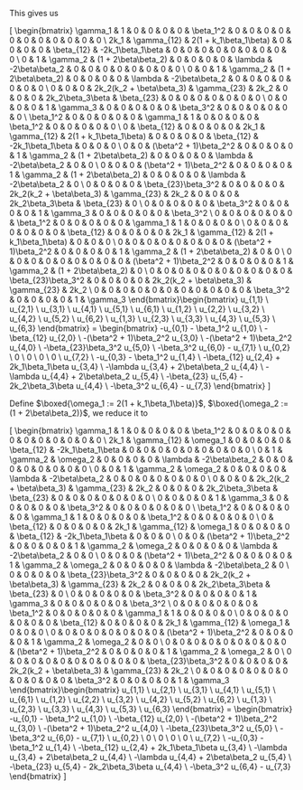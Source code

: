 This gives us

\[
\begin{bmatrix}
\gamma_1 & 1 & 0 & 0 & 0 & 0 & \beta_1^2 & 0 & 0 & 0 & 0 & 0 & 0 & 0 & 0 & 0 & 0 & 0 \\
2k_1 & \gamma_{12} & 2(1 + k_1\beta_1\beta) & 0 & 0 & 0 & 0 & \beta_{12} & -2k_1\beta_1\beta & 0 & 0 & 0 & 0 & 0 & 0 & 0 & 0 & 0 \\
0 & 1 & \gamma_2 & (1 + 2\beta\beta_2) & 0 & 0 & 0 & 0 & \lambda & -2\beta\beta_2 & 0 & 0 & 0 & 0 & 0 & 0 & 0 & 0 \\
0 & 0 & 1 & \gamma_2 & (1 + 2\beta\beta_2) & 0 & 0 & 0 & 0 & \lambda & -2\beta\beta_2 & 0 & 0 & 0 & 0 & 0 & 0 & 0 \\
0 & 0 & 0 & 2k_2(k_2 + \beta\beta_3) & \gamma_{23} & 2k_2 & 0 & 0 & 0 & 2k_2\beta_3\beta & \beta_{23} & 0 & 0 & 0 & 0 & 0 & 0 & 0 \\
0 & 0 & 0 & 0 & 1 & \gamma_3 & 0 & 0 & 0 & 0 & 0 & \beta_3^2 & 0 & 0 & 0 & 0 & 0 & 0 \\
\beta_1^2 & 0 & 0 & 0 & 0 & 0 & \gamma_1 & 1 & 0 & 0 & 0 & 0 & \beta_1^2 & 0 & 0 & 0 & 0 & 0 \\
0 & \beta_{12} & 0 & 0 & 0 & 0 & 2k_1 & \gamma_{12} & 2(1 + k_1\beta_1\beta) & 0 & 0 & 0 & 0 & \beta_{12} & -2k_1\beta_1\beta & 0 & 0 & 0 \\
0 & 0 & (\beta^2 + 1)\beta_2^2 & 0 & 0 & 0 & 0 & 1 & \gamma_2 & (1 + 2\beta\beta_2) & 0 & 0 & 0 & 0 & \lambda & -2\beta\beta_2 & 0 & 0 \\
0 & 0 & 0 & (\beta^2 + 1)\beta_2^2 & 0 & 0 & 0 & 0 & 1 & \gamma_2 & (1 + 2\beta\beta_2) & 0 & 0 & 0 & 0 & \lambda & -2\beta\beta_2 & 0 \\
0 & 0 & 0 & 0 & \beta_{23}\beta_3^2 & 0 & 0 & 0 & 0 & 2k_2(k_2 + \beta\beta_3) & \gamma_{23} & 2k_2 & 0 & 0 & 0 & 2k_2\beta_3\beta & \beta_{23} & 0 \\
0 & 0 & 0 & 0 & 0 & \beta_3^2 & 0 & 0 & 0 & 0 & 1 & \gamma_3 & 0 & 0 & 0 & 0 & 0 & \beta_3^2 \\
0 & 0 & 0 & 0 & 0 & 0 & \beta_1^2 & 0 & 0 & 0 & 0 & 0 & \gamma_1 & 1 & 0 & 0 & 0 & 0 \\
0 & 0 & 0 & 0 & 0 & 0 & 0 & \beta_{12} & 0 & 0 & 0 & 0 & 2k_1 & \gamma_{12} & 2(1 + k_1\beta_1\beta) & 0 & 0 & 0 \\
0 & 0 & 0 & 0 & 0 & 0 & 0 & 0 & (\beta^2 + 1)\beta_2^2 & 0 & 0 & 0 & 0 & 1 & \gamma_2 & (1 + 2\beta\beta_2) & 0 & 0 \\
0 & 0 & 0 & 0 & 0 & 0 & 0 & 0 & 0 & (\beta^2 + 1)\beta_2^2 & 0 & 0 & 0 & 0 & 1 & \gamma_2 & (1 + 2\beta\beta_2) & 0 \\
0 & 0 & 0 & 0 & 0 & 0 & 0 & 0 & 0 & 0 & \beta_{23}\beta_3^2 & 0 & 0 & 0 & 0 & 2k_2(k_2 + \beta\beta_3) & \gamma_{23} & 2k_2 \\
0 & 0 & 0 & 0 & 0 & 0 & 0 & 0 & 0 & 0 & 0 & \beta_3^2 & 0 & 0 & 0 & 0 & 1 & \gamma_3 
\end{bmatrix}\begin{bmatrix}
u_{1,1} \\
u_{2,1} \\
u_{3,1} \\
u_{4,1} \\
u_{5,1} \\
u_{6,1} \\
u_{1,2} \\
u_{2,2} \\
u_{3,2} \\
u_{4,2} \\
u_{5,2} \\
u_{6,2} \\
u_{1,3} \\
u_{2,3} \\
u_{3,3} \\
u_{4,3} \\
u_{5,3} \\
u_{6,3} 
\end{bmatrix} = \begin{bmatrix}
-u_{0,1} - \beta_1^2 u_{1,0} \\
-\beta_{12} u_{2,0} \\
-(\beta^2 + 1)\beta_2^2 u_{3,0} \\
-(\beta^2 + 1)\beta_2^2 u_{4,0} \\
-\beta_{23}\beta_3^2 u_{5,0} \\
-\beta_3^2 u_{6,0} - u_{7,1} \\
u_{0,2} \\
0 \\
0 \\
0 \\
0 \\
u_{7,2} \\
-u_{0,3} - \beta_1^2 u_{1,4} \\
-\beta_{12} u_{2,4} + 2k_1\beta_1\beta u_{3,4} \\
-\lambda u_{3,4} + 2\beta\beta_2 u_{4,4} \\
-\lambda u_{4,4} + 2\beta\beta_2 u_{5,4} \\
-\beta_{23} u_{5,4} - 2k_2\beta_3\beta u_{4,4} \\
-\beta_3^2 u_{6,4} - u_{7,3}
\end{bmatrix}
\]


Define $\boxed{\omega_1 := 2(1 + k_1\beta_1\beta)}$, $\boxed{\omega_2 := (1 + 2\beta\beta_2)}$, we reduce it to

\[
\begin{bmatrix}
\gamma_1 & 1 & 0 & 0 & 0 & 0 & \beta_1^2 & 0 & 0 & 0 & 0 & 0 & 0 & 0 & 0 & 0 & 0 & 0 \\
2k_1 & \gamma_{12} & \omega_1 & 0 & 0 & 0 & 0 & \beta_{12} & -2k_1\beta_1\beta & 0 & 0 & 0 & 0 & 0 & 0 & 0 & 0 & 0 \\
0 & 1 & \gamma_2 & \omega_2 & 0 & 0 & 0 & 0 & \lambda & -2\beta\beta_2 & 0 & 0 & 0 & 0 & 0 & 0 & 0 & 0 \\
0 & 0 & 1 & \gamma_2 & \omega_2 & 0 & 0 & 0 & 0 & \lambda & -2\beta\beta_2 & 0 & 0 & 0 & 0 & 0 & 0 & 0 \\
0 & 0 & 0 & 2k_2(k_2 + \beta\beta_3) & \gamma_{23} & 2k_2 & 0 & 0 & 0 & 2k_2\beta_3\beta & \beta_{23} & 0 & 0 & 0 & 0 & 0 & 0 & 0 \\
0 & 0 & 0 & 0 & 1 & \gamma_3 & 0 & 0 & 0 & 0 & 0 & \beta_3^2 & 0 & 0 & 0 & 0 & 0 & 0 \\
\beta_1^2 & 0 & 0 & 0 & 0 & 0 & \gamma_1 & 1 & 0 & 0 & 0 & 0 & \beta_1^2 & 0 & 0 & 0 & 0 & 0 \\
0 & \beta_{12} & 0 & 0 & 0 & 0 & 2k_1 & \gamma_{12} & \omega_1 & 0 & 0 & 0 & 0 & \beta_{12} & -2k_1\beta_1\beta & 0 & 0 & 0 \\
0 & 0 & (\beta^2 + 1)\beta_2^2 & 0 & 0 & 0 & 0 & 1 & \gamma_2 & \omega_2 & 0 & 0 & 0 & 0 & \lambda & -2\beta\beta_2 & 0 & 0 \\
0 & 0 & 0 & (\beta^2 + 1)\beta_2^2 & 0 & 0 & 0 & 0 & 1 & \gamma_2 & \omega_2 & 0 & 0 & 0 & 0 & \lambda & -2\beta\beta_2 & 0 \\
0 & 0 & 0 & 0 & \beta_{23}\beta_3^2 & 0 & 0 & 0 & 0 & 2k_2(k_2 + \beta\beta_3) & \gamma_{23} & 2k_2 & 0 & 0 & 0 & 2k_2\beta_3\beta & \beta_{23} & 0 \\
0 & 0 & 0 & 0 & 0 & \beta_3^2 & 0 & 0 & 0 & 0 & 1 & \gamma_3 & 0 & 0 & 0 & 0 & 0 & \beta_3^2 \\
0 & 0 & 0 & 0 & 0 & 0 & \beta_1^2 & 0 & 0 & 0 & 0 & 0 & \gamma_1 & 1 & 0 & 0 & 0 & 0 \\
0 & 0 & 0 & 0 & 0 & 0 & 0 & \beta_{12} & 0 & 0 & 0 & 0 & 2k_1 & \gamma_{12} & \omega_1 & 0 & 0 & 0 \\
0 & 0 & 0 & 0 & 0 & 0 & 0 & 0 & (\beta^2 + 1)\beta_2^2 & 0 & 0 & 0 & 0 & 1 & \gamma_2 & \omega_2 & 0 & 0 \\
0 & 0 & 0 & 0 & 0 & 0 & 0 & 0 & 0 & (\beta^2 + 1)\beta_2^2 & 0 & 0 & 0 & 0 & 1 & \gamma_2 & \omega_2 & 0 \\
0 & 0 & 0 & 0 & 0 & 0 & 0 & 0 & 0 & 0 & \beta_{23}\beta_3^2 & 0 & 0 & 0 & 0 & 2k_2(k_2 + \beta\beta_3) & \gamma_{23} & 2k_2 \\
0 & 0 & 0 & 0 & 0 & 0 & 0 & 0 & 0 & 0 & 0 & \beta_3^2 & 0 & 0 & 0 & 0 & 1 & \gamma_3 
\end{bmatrix}\begin{bmatrix}
u_{1,1} \\
u_{2,1} \\
u_{3,1} \\
u_{4,1} \\
u_{5,1} \\
u_{6,1} \\
u_{1,2} \\
u_{2,2} \\
u_{3,2} \\
u_{4,2} \\
u_{5,2} \\
u_{6,2} \\
u_{1,3} \\
u_{2,3} \\
u_{3,3} \\
u_{4,3} \\
u_{5,3} \\
u_{6,3} 
\end{bmatrix} = \begin{bmatrix}
-u_{0,1} - \beta_1^2 u_{1,0} \\
-\beta_{12} u_{2,0} \\
-(\beta^2 + 1)\beta_2^2 u_{3,0} \\
-(\beta^2 + 1)\beta_2^2 u_{4,0} \\
-\beta_{23}\beta_3^2 u_{5,0} \\
-\beta_3^2 u_{6,0} - u_{7,1} \\
u_{0,2} \\
0 \\
0 \\
0 \\
0 \\
u_{7,2} \\
-u_{0,3} - \beta_1^2 u_{1,4} \\
-\beta_{12} u_{2,4} + 2k_1\beta_1\beta u_{3,4} \\
-\lambda u_{3,4} + 2\beta\beta_2 u_{4,4} \\
-\lambda u_{4,4} + 2\beta\beta_2 u_{5,4} \\
-\beta_{23} u_{5,4} - 2k_2\beta_3\beta u_{4,4} \\
-\beta_3^2 u_{6,4} - u_{7,3}
\end{bmatrix}
\]